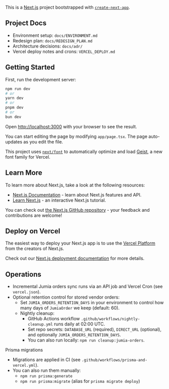 This is a [Next.js](https://nextjs.org) project bootstrapped with [`create-next-app`](https://nextjs.org/docs/app/api-reference/cli/create-next-app).

## Project Docs

- Environment setup: `docs/ENVIRONMENT.md`
- Redesign plan: `docs/REDESIGN_PLAN.md`
- Architecture decisions: `docs/adr/`
 - Vercel deploy notes and crons: `VERCEL_DEPLOY.md`

## Getting Started

First, run the development server:

```bash
npm run dev
# or
yarn dev
# or
pnpm dev
# or
bun dev
```

Open [http://localhost:3000](http://localhost:3000) with your browser to see the result.

You can start editing the page by modifying `app/page.tsx`. The page auto-updates as you edit the file.

This project uses [`next/font`](https://nextjs.org/docs/app/building-your-application/optimizing/fonts) to automatically optimize and load [Geist](https://vercel.com/font), a new font family for Vercel.

## Learn More

To learn more about Next.js, take a look at the following resources:

- [Next.js Documentation](https://nextjs.org/docs) - learn about Next.js features and API.
- [Learn Next.js](https://nextjs.org/learn) - an interactive Next.js tutorial.

You can check out [the Next.js GitHub repository](https://github.com/vercel/next.js) - your feedback and contributions are welcome!

## Deploy on Vercel

The easiest way to deploy your Next.js app is to use the [Vercel Platform](https://vercel.com/new?utm_medium=default-template&filter=next.js&utm_source=create-next-app&utm_campaign=create-next-app-readme) from the creators of Next.js.

Check out our [Next.js deployment documentation](https://nextjs.org/docs/app/building-your-application/deploying) for more details.

## Operations

- Incremental Jumia orders sync runs via an API job and Vercel Cron (see `vercel.json`).
- Optional retention control for stored vendor orders:
	- Set `JUMIA_ORDERS_RETENTION_DAYS` in your environment to control how many days of `JumiaOrder` we keep (default: 60).
	- Nightly cleanup:
		- GitHub Actions workflow `.github/workflows/nightly-cleanup.yml` runs daily at 02:00 UTC.
		- Set repo secrets: `DATABASE_URL` (required), `DIRECT_URL` (optional), and optionally `JUMIA_ORDERS_RETENTION_DAYS`.
		- You can also run locally: `npm run cleanup:jumia-orders`.

Prisma migrations

- Migrations are applied in CI (see `.github/workflows/prisma-and-vercel.yml`).
- You can also run them manually:
	- `npm run prisma:generate`
	- `npm run prisma:migrate` (alias for `prisma migrate deploy`)
